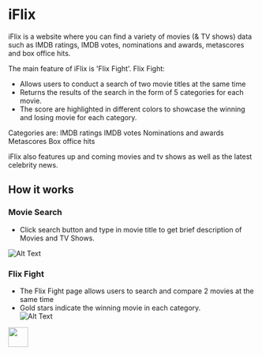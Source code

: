 # iFlix 

iFlix is a website where you can find a variety of movies (& TV shows) data such as IMDB ratings, IMDB votes, nominations and awards, metascores and box office hits.

The main feature of iFlix is 'Flix Fight'. 
Flix Fight:
- Allows users to conduct a search of two movie titles at the same time
- Returns the results of the search in the form of 5 categories for each movie.
- The score are highlighted in different colors to showcase the winning and losing movie for each category.

Categories are: 
 IMDB ratings
 IMDB votes
 Nominations and awards
 Metascores 
 Box office hits

iFlix also features up and coming movies and tv shows as well as the latest celebrity news.


## How it works

### Movie Search

- Click search button and type in movie title to get brief description of Movies and TV Shows. 

![Alt Text](https://i.imgur.com/uw113BL.gif)

### Flix Fight
- The Flix Fight page allows users to search and compare 2 movies at the same time 
- Gold stars indicate the winning movie in each category.   
![Alt Text](https://i.imgur.com/c8Q2WlU.gif)

<img src="https://i.imgur.com/c8Q2WlU.gif" width="40" height="40" />
